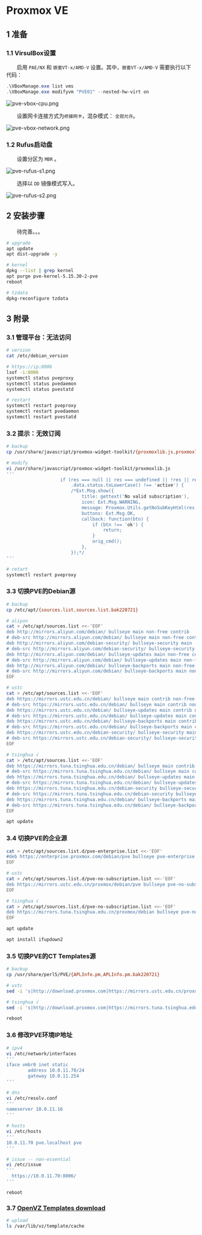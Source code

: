 # Proxmox VE

## 1 准备

### 1.1 VirsulBox设置

&emsp;&emsp;启用 `PAE/NX` 和 `嵌套VT-x/AMD-V` 设置。其中，`嵌套VT-x/AMD-V` 需要执行以下代码：

```powershell
.\VBoxManage.exe list vms
.\VBoxManage.exe modifyvm "PVE01" --nested-hw-virt on
```

![pve-vbox-cpu.png](../img/pve-vbox-cpu.png ":size=75%")

&emsp;&emsp;设置网卡连接方式为`桥接网卡`，混杂模式： `全部允许`。

![pve-vbox-network.png](../img/pve-vbox-network.png ":size=75%")

### 1.2 Rufus启动盘

&emsp;&emsp;设置分区为 `MBR` 。

![pve-rufus-s1.png](../img/pve-rufus-s1.png ":size=400")

&emsp;&emsp;选择以 `DD` 镜像模式写入。

![pve-rufus-s2.png](../img/pve-rufus-s2.png ":size=500")

## 2 安装步骤

&emsp;&emsp;待完善。。。

```bash
# upgrade
apt update
apt dist-upgrade -y

# kernel
dpkg --list | grep kernel
apt purge pve-kernel-5.15.30-2-pve
reboot

# tzdata
dpkg-reconfigure tzdata
```

## 3 附录

### 3.1 管理平台：无法访问

```bash
# version
cat /etc/debian_version

# https://ip:8006
lsof -i:8006
systemctl status pveproxy
systemctl status pvedaemon
systemctl status pvestatd

# restart
systemctl restart pveproxy
systemctl restart pvedaemon
systemctl restart pvestatd
```

### 3.2 提示：无效订阅

```bash
# backup
cp /usr/share/javascript/proxmox-widget-toolkit/{proxmoxlib.js,proxmoxlib.js.bak220721}

# modify
vi /usr/share/javascript/proxmox-widget-toolkit/proxmoxlib.js
'''
                    if (res === null || res === undefined || !res || res
                        .data.status.toLowerCase() !== 'active') {
                        /*Ext.Msg.show({
                            title: gettext('No valid subscription'),
                            icon: Ext.Msg.WARNING,
                            message: Proxmox.Utils.getNoSubKeyHtml(res.data.url),
                            buttons: Ext.Msg.OK,
                            callback: function(btn) {
                                if (btn !== 'ok') {
                                    return;
                                }
                                orig_cmd();
                            },
                        });*/
'''

# retart
systemctl restart pveproxy
```

### 3.3 切换PVE的Debian源

```bash
# backup
cp /etc/apt/{sources.list,sources.list.bak220721}

# aliyun
cat > /etc/apt/sources.list <<-'EOF'
deb http://mirrors.aliyun.com/debian/ bullseye main non-free contrib
# deb-src http://mirrors.aliyun.com/debian/ bullseye main non-free contrib
deb http://mirrors.aliyun.com/debian-security/ bullseye-security main
# deb-src http://mirrors.aliyun.com/debian-security/ bullseye-security main
deb http://mirrors.aliyun.com/debian/ bullseye-updates main non-free contrib
# deb-src http://mirrors.aliyun.com/debian/ bullseye-updates main non-free contrib
deb http://mirrors.aliyun.com/debian/ bullseye-backports main non-free contrib
# deb-src http://mirrors.aliyun.com/debian/ bullseye-backports main non-free contrib
EOF

# ustc
cat > /etc/apt/sources.list <<-'EOF'
deb https://mirrors.ustc.edu.cn/debian/ bullseye main contrib non-free
# deb-src https://mirrors.ustc.edu.cn/debian/ bullseye main contrib non-free
deb https://mirrors.ustc.edu.cn/debian/ bullseye-updates main contrib non-free
# deb-src https://mirrors.ustc.edu.cn/debian/ bullseye-updates main contrib non-free
deb https://mirrors.ustc.edu.cn/debian/ bullseye-backports main contrib non-free
# deb-src https://mirrors.ustc.edu.cn/debian/ bullseye-backports main contrib non-free
deb https://mirrors.ustc.edu.cn/debian-security/ bullseye-security main contrib non-free
# deb-src https://mirrors.ustc.edu.cn/debian-security/ bullseye-security main contrib non-free
EOF

# tsinghua √
cat > /etc/apt/sources.list <<-'EOF'
deb https://mirrors.tuna.tsinghua.edu.cn/debian/ bullseye main contrib non-free
# deb-src https://mirrors.tuna.tsinghua.edu.cn/debian/ bullseye main contrib non-free
deb https://mirrors.tuna.tsinghua.edu.cn/debian/ bullseye-updates main contrib non-free
# deb-src https://mirrors.tuna.tsinghua.edu.cn/debian/ bullseye-updates main contrib non-free
deb https://mirrors.tuna.tsinghua.edu.cn/debian-security bullseye-security main contrib non-free
# deb-src https://mirrors.tuna.tsinghua.edu.cn/debian-security bullseye-security main contrib non-free
deb https://mirrors.tuna.tsinghua.edu.cn/debian/ bullseye-backports main contrib non-free
# deb-src https://mirrors.tuna.tsinghua.edu.cn/debian/ bullseye-backports main contrib non-free
EOF

apt update
```

### 3.4 切换PVE的企业源

```bash
cat > /etc/apt/sources.list.d/pve-enterprise.list <<-'EOF'
#deb https://enterprise.proxmox.com/debian/pve bullseye pve-enterprise
EOF

# ustc
cat > /etc/apt/sources.list.d/pve-no-subscription.list <<-'EOF'
deb https://mirrors.ustc.edu.cn/proxmox/debian/pve bullseye pve-no-subscription
EOF

# tsinghua √
cat > /etc/apt/sources.list.d/pve-no-subscription.list <<-'EOF'
deb https://mirrors.tuna.tsinghua.edu.cn/proxmox/debian bullseye pve-no-subscription
EOF

apt update

apt install ifupdown2
```

### 3.5 切换PVE的CT Templates源

```bash
# backup
cp /usr/share/perl5/PVE/{APLInfo.pm,APLInfo.pm.bak220721}

# ustc
sed -i 's|http://download.proxmox.com|https://mirrors.ustc.edu.cn/proxmox|g' /usr/share/perl5/PVE/APLInfo.pm

# tsinghua √
sed -i 's|http://download.proxmox.com|https://mirrors.tuna.tsinghua.edu.cn/proxmox|g' /usr/share/perl5/PVE/APLInfo.pm

reboot
```

### 3.6 修改PVE环境IP地址

```bash
# ipv4
vi /etc/network/interfaces
'''
iface vmbr0 inet static
        address 10.0.11.70/24
        gateway 10.0.11.254
'''

# dns
vi /etc/resolv.conf
'''
nameserver 10.0.11.16
'''

# hosts
vi /etc/hosts
'''
10.0.11.70 pve.localhost pve
'''

# issue -- non-essential
vi /etc/issue
'''
  https://10.0.11.70:8006/
'''

reboot
```

### 3.7 [OpenVZ Templates download](https://download.openvz.org/template/precreated/)

```bash
# upload
ls /var/lib/vz/template/cache
```
